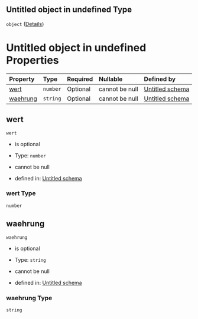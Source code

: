 ## Untitled object in undefined Type

`object` ([Details](betrag.md))

# Untitled object in undefined Properties

| Property              | Type     | Required | Nullable       | Defined by                                                                                                                                                                 |
| :-------------------- | :------- | :------- | :------------- | :------------------------------------------------------------------------------------------------------------------------------------------------------------------------- |
| [wert](#wert)         | `number` | Optional | cannot be null | [Untitled schema](betrag-properties-wert.md "https://raw.githubusercontent.com/conuti-gmbh/bo4e-schema/master/schemas/v1/com/Betrag.schema.json#/properties/wert")         |
| [waehrung](#waehrung) | `string` | Optional | cannot be null | [Untitled schema](betrag-properties-waehrung.md "https://raw.githubusercontent.com/conuti-gmbh/bo4e-schema/master/schemas/v1/com/Betrag.schema.json#/properties/waehrung") |

## wert



`wert`

*   is optional

*   Type: `number`

*   cannot be null

*   defined in: [Untitled schema](betrag-properties-wert.md "https://raw.githubusercontent.com/conuti-gmbh/bo4e-schema/master/schemas/v1/com/Betrag.schema.json#/properties/wert")

### wert Type

`number`

## waehrung



`waehrung`

*   is optional

*   Type: `string`

*   cannot be null

*   defined in: [Untitled schema](betrag-properties-waehrung.md "https://raw.githubusercontent.com/conuti-gmbh/bo4e-schema/master/schemas/v1/com/Betrag.schema.json#/properties/waehrung")

### waehrung Type

`string`
